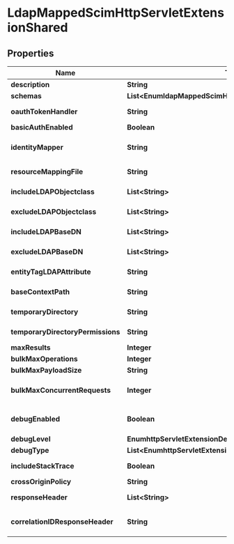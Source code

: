 

# LdapMappedScimHttpServletExtensionShared


## Properties

| Name | Type | Description | Notes |
|------------ | ------------- | ------------- | -------------|
|**description** | **String** | A description for this HTTP Servlet Extension |  [optional] |
|**schemas** | **List&lt;EnumldapMappedScimHttpServletExtensionSchemaUrn&gt;** |  |  |
|**oauthTokenHandler** | **String** | Specifies the OAuth Token Handler implementation that should be used to validate OAuth 2.0 bearer tokens when they are included in a SCIM request. |  [optional] |
|**basicAuthEnabled** | **Boolean** | Enables HTTP Basic authentication, using a username and password. |  [optional] |
|**identityMapper** | **String** | Specifies the name of the identity mapper that is to be used to match the username included in the HTTP Basic authentication header to the corresponding user in the directory. |  [optional] |
|**resourceMappingFile** | **String** | The path to an XML file defining the resources supported by the SCIM interface and the SCIM-to-LDAP attribute mappings to use. |  [optional] |
|**includeLDAPObjectclass** | **List&lt;String&gt;** | Specifies the LDAP object classes that should be exposed directly as SCIM resources. |  [optional] |
|**excludeLDAPObjectclass** | **List&lt;String&gt;** | Specifies the LDAP object classes that should be not be exposed directly as SCIM resources. |  [optional] |
|**includeLDAPBaseDN** | **List&lt;String&gt;** | Specifies the base DNs for the branches of the DIT that should be exposed via the Identity Access API. |  [optional] |
|**excludeLDAPBaseDN** | **List&lt;String&gt;** | Specifies the base DNs for the branches of the DIT that should not be exposed via the Identity Access API. |  [optional] |
|**entityTagLDAPAttribute** | **String** | Specifies the LDAP attribute whose value should be used as the entity tag value to enable SCIM resource versioning support. |  [optional] |
|**baseContextPath** | **String** | The context path to use to access the SCIM interface. The value must start with a forward slash and must represent a valid HTTP context path. |  [optional] |
|**temporaryDirectory** | **String** | Specifies the location of the directory that is used to create temporary files containing SCIM request data. |  [optional] |
|**temporaryDirectoryPermissions** | **String** | Specifies the permissions that should be applied to the directory that is used to create temporary files. |  [optional] |
|**maxResults** | **Integer** | The maximum number of resources that are returned in a response. |  [optional] |
|**bulkMaxOperations** | **Integer** | The maximum number of operations that are permitted in a bulk request. |  [optional] |
|**bulkMaxPayloadSize** | **String** | The maximum payload size in bytes of a bulk request. |  [optional] |
|**bulkMaxConcurrentRequests** | **Integer** | The maximum number of bulk requests that may be processed concurrently by the server. Any bulk request that would cause this limit to be exceeded is rejected with HTTP status code 503. |  [optional] |
|**debugEnabled** | **Boolean** | Enables debug logging of the SCIM SDK. Debug messages will be forwarded to the Directory Server debug logger with the scope of com.unboundid.directory.server.extensions.scim.SCIMHTTPServletExtension. |  [optional] |
|**debugLevel** | **EnumhttpServletExtensionDebugLevelProp** |  |  [optional] |
|**debugType** | **List&lt;EnumhttpServletExtensionDebugTypeProp&gt;** |  |  [optional] |
|**includeStackTrace** | **Boolean** | Indicates whether a stack trace of the thread which called the debug method should be included in debug log messages. |  [optional] |
|**crossOriginPolicy** | **String** | The cross-origin request policy to use for the HTTP Servlet Extension. |  [optional] |
|**responseHeader** | **List&lt;String&gt;** | Specifies HTTP header fields and values added to response headers for all requests. |  [optional] |
|**correlationIDResponseHeader** | **String** | Specifies the name of the HTTP response header that will contain a correlation ID value. Example values are \&quot;Correlation-Id\&quot;, \&quot;X-Amzn-Trace-Id\&quot;, and \&quot;X-Request-Id\&quot;. |  [optional] |



